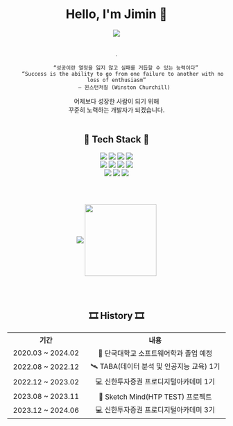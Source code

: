 <div align="center">
  <h1> Hello, I'm Jimin 👏 </h1>
</div>

<div align="center">
  <a href="https://github.com/jiminpark23"><img src="https://hits.seeyoufarm.com/api/count/incr/badge.svg?url=https%3A%2F%2Fgithub.com%2Fjiminpark23&count_bg=%23A6EAF5&title_bg=%236DD1F1&icon=hey.svg&icon_color=%23E7E7E7&title=hits&edge_flat=false"/></a>
</div>

<br>

<div align="center">
  <p>
    .
   
```
      “성공이란 열정을 잃지 않고 실패를 거듭할 수 있는 능력이다”
    “Success is the ability to go from one failure to another with no loss of enthusiasm”
      – 윈스턴처칠 (Winston Churchill) 
```
</p>
<p>
  어제보다 성장한 사람이 되기 위해<br/>
  꾸준히 노력하는 개발자가 되겠습니다.<br/></br>
</p>
</div>

<div align="center">
  <h2> 🌱 Tech Stack 🌱 </h2>
  <img src="https://img.shields.io/badge/Python-3776AB?style=flat&logo=Python&logoColor=white"/>
  <img src="https://img.shields.io/badge/java-007396?style=flat-square&logo=java&logoColor=white"/>
  <img src="https://img.shields.io/badge/C-A8B9CC?style=flat-square&logo=C&logoColor=white"/>
  <img src="https://img.shields.io/badge/C++-00599C?style=flat-square&logo=C%2B%2B&logoColor=white"/>
  <br>
  <img src="https://img.shields.io/badge/HTML-E34F26?style=flat&logo=HTML5&logoColor=white"/>
  <img src="https://img.shields.io/badge/CSS3-1572B6?style=flat-square&logo=css3&logoColor=white"/>
  <img src="https://img.shields.io/badge/JavaScript-F7DF1E?style=flat-square&logo=javascript&logoColor=black"/>
  <img src="https://img.shields.io/badge/Vue.js-4FC08D?style=flat-square&logo=Vue.js&logoColor=white"/>
  <br>
  <img src="https://img.shields.io/badge/django-092E20?style=flat-square&logo=django&logoColor=white"/>
  <img src="https://img.shields.io/badge/Firebase-FFCA28?style=flat-square&logo=firebase&logoColor=black"/>
  <img src="https://img.shields.io/badge/MySQL-4479A1?style=flat-square&logo=MySQL&logoColor=white"/>
  
</div>
  
<br><br>

<div align="center">
  <img align='center' src="https://github-readme-stats-git-masterrstaa-rickstaa.vercel.app/api/top-langs/?username=jiminpark23&show_icons=true&hide_border=true&title_color=327ED6&layout=compact">
  <img align='center' src="https://github-readme-stats-git-masterrstaa-rickstaa.vercel.app/api?username=jiminpark23&show_icons=true&title_color=080808&icon_color=F42929&theme=default" height="165">
</div>

<br><br>

<div align="center">
  <h2> 🎞 History 🎞 </h2>
    <table>
    	<th align="center" width="200">기간</th>
    	<th align="center" width="400">내용</th>
    	<tr>
    	    <td align="center">2020.03 ~ 2024.02</td>
    	    <td align="center">🏤 단국대학교 소프트웨어학과 졸업 예정 </td>
    	</tr>
      <tr>
    	    <td align="center">2022.08 ~ 2022.12</td>
    	    <td align="center">🛰 TABA(데이터 분석 및 인공지능 교육) 1기 </td>
    	</tr>	
      <tr>
    	    <td align="center">2022.12 ~ 2023.02</td>
    	    <td align="center">💻 신한투자증권 프로디지털아카데미 1기 </td>
    	</tr>
      <tr>
    	    <td align="center">2023.08 ~ 2023.11</td>
    	    <td align="center">💬 Sketch Mind(HTP TEST) 프로젝트 </td>
    	</tr>
      <tr>
    	    <td align="center">2023.12 ~ 2024.06</td>
    	    <td align="center">💻 신한투자증권 프로디지털아카데미 3기 </td>
    	</tr>
    </table>
</div>

